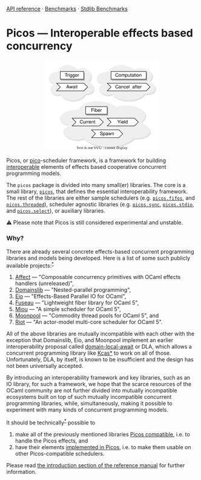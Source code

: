 [API reference](https://ocaml-multicore.github.io/picos/doc/picos/index.html)
&middot;
[Benchmarks](https://bench.ci.dev/ocaml-multicore/picos/branch/main?worker=pascal&image=bench.Dockerfile)
&middot;
[Stdlib Benchmarks](https://bench.ci.dev/ocaml-multicore/multicore-bench/branch/main?worker=pascal&image=bench.Dockerfile)

# **Picos** &mdash; Interoperable effects based concurrency

<p align="center"><a href="https://ocaml-multicore.github.io/picos/doc/picos/Picos/index.html"><img width="60%" src="doc/picos.svg"></a></p>

Picos, or [pico](https://en.wikipedia.org/wiki/Metric_prefix)-scheduler
framework, is a framework for building
[interoperable](https://en.wikipedia.org/wiki/Interoperability) elements of
effects based cooperative concurrent programming models.

The `picos` package is divided into many small(er) libraries. The core is a
small library,
[`picos`](https://ocaml-multicore.github.io/picos/doc/picos/Picos/index.html),
that defines the essential interoperability framework. The rest of the libraries
are either sample schedulers (e.g.
[`picos.fifos`](https://ocaml-multicore.github.io/picos/doc/picos/Picos_fifos/index.html),
and
[`picos.threaded`](https://ocaml-multicore.github.io/picos/doc/picos/Picos_threaded/index.html)),
scheduler agnostic libraries (e.g.
[`picos.sync`](https://ocaml-multicore.github.io/picos/doc/picos/Picos_sync/index.html),
[`picos.stdio`](https://ocaml-multicore.github.io/picos/doc/picos/Picos_stdio/index.html),
and
[`picos.select`](https://ocaml-multicore.github.io/picos/doc/picos/Picos_select/index.html)),
or auxiliary libraries.

⚠️ Please note that Picos is still considered experimental and unstable.

### Why?

There are already several concrete effects-based concurrent programming
libraries and models being developed. Here is a list of some such publicly
available projects:<sup>[\*](https://xkcd.com/927/)</sup>

1. [Affect](https://github.com/dbuenzli/affect) — "Composable concurrency
   primitives with OCaml effects handlers (unreleased)",
2. [Domainslib](https://github.com/ocaml-multicore/domainslib) —
   "Nested-parallel programming",
3. [Eio](https://github.com/ocaml-multicore/eio) — "Effects-Based Parallel IO
   for OCaml",
4. [Fuseau](https://github.com/c-cube/fuseau) — "Lightweight fiber library for
   OCaml 5",
5. [Miou](https://github.com/robur-coop/miou) — "A simple scheduler for OCaml
   5",
6. [Moonpool](https://github.com/c-cube/moonpool) — "Commodity thread pools for
   OCaml 5", and
7. [Riot](https://github.com/leostera/riot) — "An actor-model multi-core
   scheduler for OCaml 5".

All of the above libraries are mutually incompatible with each other with the
exception that Domainslib, Eio, and Moonpool implement an earlier
interoperability proposal called
[domain-local-await](https://github.com/ocaml-multicore/domain-local-await/) or
DLA, which allows a concurrent programming library like
[Kcas](https://github.com/ocaml-multicore/kcas/)[\*](https://github.com/ocaml-multicore/kcas/pull/136)
to work on all of those. Unfortunately, DLA, by itself, is known to be
insufficient and the design has not been universally accepted.

By introducing an interoperability framework and key libraries, such as an IO
library, for such a framework, we hope that the scarce resources of the OCaml
community are not further divided into mutually incompatible ecosystems built on
top of such mutually incompatible concurrent programming libraries, while,
simultaneously, making it possible to experiment with many kinds of concurrent
programming models.

It should be
technically<sup>[\*](https://www.youtube.com/watch?v=hou0lU8WMgo)</sup> possible
to

1. make all of the previously mentioned libraries
   [Picos compatible](https://ocaml-multicore.github.io/picos/doc/picos/Picos/index.html#picos-compatible),
   i.e. to handle the Picos effects, and
2. have their elements
   [implemented in Picos](https://ocaml-multicore.github.io/picos/doc/picos/Picos/index.html#implemented-in-picos),
   i.e. to make them usable on other Picos-compatible schedulers.

Please read
[the introduction section of the reference manual](https://ocaml-multicore.github.io/picos/doc/picos/Picos/index.html)
for further information.
